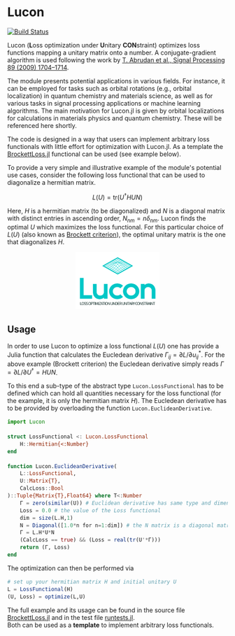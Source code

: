 # Lucon

[![Build Status](https://github.com/toschaefer/Lucon.jl/actions/workflows/CI.yml/badge.svg?branch=main)](https://github.com/toschaefer/Lucon.jl/actions/workflows/CI.yml?query=branch%3Amain)

Lucon (**L**oss optimization under **U**nitary **CON**straint) optimizes loss functions mapping a unitary matrix onto a number. A conjugate-gradient algorithm is used following the work by [T. Abrudan et al., Signal Processing 89 (2009) 1704–1714](https://dx.doi.org/10.1016/j.sigpro.2009.03.015).  

The module presents potential applications in various fields. For instance, it can be employed for tasks such as orbital rotations (e.g., orbital localization) in quantum chemistry and materials science, as well as for various tasks in signal processing applications or machine learning algorithms. The main motivation for Lucon.jl is given by orbital localizations for calculations in materials physics and quantum chemistry. These will be referenced here shortly.

The code is designed in a way that users can implement arbitrary loss functionals with little effort for optimization with Lucon.jl. As a template the [BrockettLoss.jl](src/BrockettLoss.jl) functional can be used (see example below). 

To provide a very simple and illustrative example of the module's potential use cases, consider the following loss functional that can be used to diagonalize a hermitian matrix.
```math
L(U) = \text{tr}(U^\dagger H U N)
```
Here, $H$ is a hermitian matrix (to be diagonalized) and $N$ is a diagonal matrix with distinct entries in ascending order, $N_{nm} = n\delta_{nm}$. Lucon finds the optimal $U$ which maximizes the loss functional.  For this particular choice of $L(U)$ (also known as [Brockett criterion](https://doi.org/10.1016/0024-3795(91)90021-N)), the optimal unitary matrix is the one that diagonalizes $H$.

<p align="center"> <img src="logo/logo_transparent.png" width="193" height="132"> </p>

## Usage

In order to use Lucon to optimize a loss functional $L(U)$ one has provide a Julia function that calculates the Eucledean derivative $\Gamma_{ij} = \partial L / \partial u^*_{ij}$. For the above example (Brockett criterion) the Eucledean derivative simply reads $\Gamma = \partial L /\partial U^\dagger = H U N$.  

To this end a sub-type of the abstract type ```Lucon.LossFunctional``` has to be defined which can hold all quantities necessary for the loss functional (for the example, it is only the hermitian matrix $H$).
The Eucledean derivative has to be provided by overloading the function ```Lucon.EuclideanDerivative```.

```julia
import Lucon

struct LossFunctional <: Lucon.LossFunctional
    H::Hermitian{<:Number}
end

function Lucon.EuclideanDerivative(
    L::LossFunctional,
    U::Matrix{T},
    CalcLoss::Bool
)::Tuple{Matrix{T},Float64} where T<:Number
    Γ = zero(similar(U)) # Euclidean derivative has same type and dimension as U
    Loss = 0.0 # the value of the Loss functional
    dim = size(L.H,1)
    N = Diagonal([1.0*n for n=1:dim]) # the N matrix is a diagonal matrix with entries N_nn = n
    Γ = L.H*U*N
    (CalcLoss == true) && (Loss = real(tr(U'*Γ)))
    return (Γ, Loss)
end
```
The optimization can then be performed via
```julia
# set up your hermitian matrix H and initial unitary U
L = LossFunctional(H)
(U, Loss) = optimize(L,U)
```
The full example and its usage can be found in the source file [BrockettLoss.jl](src/BrockettLoss.jl) and in the test file [runtests.jl](test/runtests.jl).  
Both can be used as a **template** to implement arbitrary loss functionals.
